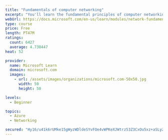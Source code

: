 ```yaml
---
title: "Fundamentals of computer networking"
excerpt: "You'll learn the fundamental principles of computer networking to prepare you for the Azure admin and developer learning paths."
webUrl: https://docs.microsoft.com/en-us/learn/modules/network-fundamentals/
type: course
price: Free
length: PT47M
ratings:
  count: 6427
  average: 4.738447
heat: 52

provider:
  name: Microsoft Learn
  domain: microsoft.com
  images:
    - url: /assets/images/organizations/microsoft.com-50x50.jpg
      width: 50
      height: 50

levels:
  - Beginner

topics:
  - Azure
  - Networking

secured: "Hy16/u41k6rUMke15gWyzWDldeSYvFOe4vWPKeXJWtrz53Z3CxOu5xz+aSLyZO9UWvSCu4bY6O7cTq3TW4He9E/FoTv5kPuE2W+YV6rO5Cf7V6BsJiwSdFk7pxJxPQverAXpdI8UyhBGE/biYOCcPoSItO+Gmw8VmnTd5xdNEDLxhV2pBj6SKsp2AexEIx0u5oK6EPcibT3Yoem6yVjRa2NEbOoZw9yBWcdSFpxffu0jET3z6Foc3EvskorqgbrZnWvFe/noVYHVxKanjbalNQk5oo5dzTbgZOc01WUvK2S9BZ1/OHCEvyAC1uqQZfk+SqVvhLwY03tQ7noCC8BzrWCBfMdgmh/oNBcRir9Ru+YzGgaZ7oBvO5ggmRA/27F3ydKH4TO2hygsJJmh4wmF3ncOf6hz/HSn5sFaKfynoJA=;Zoer1Y0kXQyJdk74qQGeXQ=="
---
```


